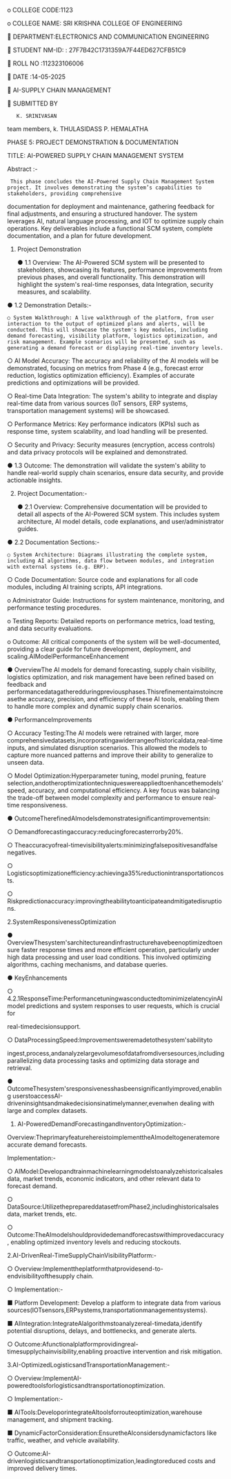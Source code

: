 o	COLLEGE CODE:1123



o	COLLEGE NAME: SRI KRISHNA COLLEGE OF ENGINEERING



	DEPARTMENT:ELECTRONICS AND COMMUNICATION ENGINEERING



	STUDENT NM-ID: : 27F7B42C1731359A7F44ED627CFB51C9





	ROLL NO :112323106006



	DATE :14-05-2025



	AI-SUPPLY CHAIN MANAGEMENT



	SUBMITTED BY

       K. SRINIVASAN
team members, 
       k. THULASIDASS 
       P. HEMALATHA



PHASE 5: PROJECT DEMONSTRATION & DOCUMENTATION

TITLE: AI-POWERED SUPPLY CHAIN MANAGEMENT SYSTEM 

 Abstract :-

     This phase concludes the AI-Powered Supply Chain Management System project. It involves demonstrating the system’s capabilities to stakeholders, providing comprehensive 

documentation for deployment and maintenance, gathering feedback for final adjustments, and ensuring a structured handover. The system leverages AI, natural language processing, and IOT to optimize supply chain operations. Key deliverables include a functional SCM system, complete documentation, and a plan for future development. 

1. Project Demonstration 

	● 1.1 Overview: The AI-Powered SCM system will be presented to stakeholders, showcasing its features, performance improvements from previous phases, and overall functionality. This demonstration will highlight the system's real-time responses, data Integration, security measures, and scalability. 

● 1.2 Demonstration Details:- 

	○ System Walkthrough: A live walkthrough of the platform, from user interaction to the output of optimized plans and alerts, will be conducted. This will showcase the system's key modules, including demand forecasting, visibility platform, logistics optimization, and risk management. Example scenarios will be presented, such as generating a demand forecast or displaying real-time inventory levels. 

○ AI Model Accuracy: The accuracy and reliability of the AI models will be demonstrated, focusing on metrics from Phase 4 (e.g., forecast error reduction, logistics optimization efficiency). Examples of accurate predictions and optimizations will be provided. 

○ Real-time Data Integration: The system's ability to integrate and display real-time data from various sources (IoT sensors, ERP systems, transportation management systems) will be showcased. 

○ Performance Metrics: Key performance indicators (KPIs) such as response time, 	system scalability, and load handling will be presented. 

○ Security and Privacy: Security measures (encryption, access controls) and data 	privacy protocols will be explained and demonstrated. 

● 1.3 Outcome: The demonstration will validate the system's ability to handle real-world supply chain scenarios, ensure data security, and provide actionable insights. 

2. Project Documentation:-

	● 2.1 Overview: Comprehensive documentation will be provided to detail all aspects of the AI-Powered SCM system. This includes system architecture, AI model details, code explanations, and user/administrator guides. 

● 2.2 Documentation Sections:- 

	○ System Architecture: Diagrams illustrating the complete system, including AI algorithms, data flow between modules, and integration with external systems (e.g. ERP). 

○ Code Documentation: Source code and explanations for all code modules, including AI training scripts, API integrations.

 

o	Administrator Guide: Instructions for system maintenance, monitoring, and 	performance testing procedures.

o	Testing Reports: Detailed reports on performance metrics, load testing, and data 	security evaluations.

o	Outcome: All critical components of the system will be well-documented, providing a clear guide for future development, deployment, and scaling.AIModelPerformanceEnhancement

●	 OverviewThe AI models for demand forecasting, supply chain visibility, logistics optimization, and risk management have been refined based on feedback and performancedatagatheredduringpreviousphases.Thisrefinementaimstoincreasethe accuracy, precision, and efficiency of these AI tools, enabling them to handle more complex and dynamic supply chain scenarios.

●	PerformanceImprovements

○	Accuracy Testing:The AI models were retrained with larger, more comprehensivedatasets,incorporatingawiderrangeofhistoricaldata,real-time inputs, and simulated disruption scenarios. This allowed the models to capture more nuanced patterns and improve their ability to generalize to unseen data.

○	 Model Optimization:Hyperparameter tuning, model pruning, feature selection,andotheroptimizationtechniqueswereappliedtoenhancethemodels' speed, accuracy, and computational efficiency. A key focus was balancing the trade-off between model complexity and performance to ensure real-time responsiveness.

●	OutcomeTherefinedAImodelsdemonstratesignificantimprovementsin:

○	Demandforecastingaccuracy:reducingforecasterrorby20%.

○	Theaccuracyofreal-timevisibilityalerts:minimizingfalsepositivesandfalse negatives.

○	Logisticsoptimizationefficiency:achievinga35%reductionintransportationcosts.

○	Riskpredictionaccuracy:improvingtheabilitytoanticipateandmitigatedisruptions.

2.SystemResponsivenessOptimization

●	OverviewThesystem'sarchitectureandinfrastructurehavebeenoptimizedtoensure faster response times and more efficient operation, particularly under high data processing and user load conditions. This involved optimizing algorithms, caching mechanisms, and database queries.

●	KeyEnhancements

○	4.2.1ResponseTime:PerformancetuningwasconductedtominimizelatencyinAI model predictions and system responses to user requests, which is crucial for

real-timedecisionsupport.





○	DataProcessingSpeed:Improvementsweremadetothesystem'sabilityto

 

ingest,process,andanalyzelargevolumesofdatafromdiversesources,including parallelizing data processing tasks and optimizing data storage and retrieval.

●	OutcomeThesystem'sresponsivenesshasbeensignificantlyimproved,enabling userstoaccessAI-driveninsightsandmakedecisionsinatimelymanner,evenwhen dealing with large and complex datasets.

1.	AI-PoweredDemandForecastingandInventoryOptimization:-

Overview:TheprimaryfeaturehereistoimplementtheAImodeltogeneratemore accurate demand forecasts.

Implementation:-

○	AIModel:Developandtrainmachinelearningmodelstoanalyzehistoricalsales data, market trends, economic indicators, and other relevant data to forecast demand.

○	DataSource:UtilizetheprepareddatasetfromPhase2,includinghistoricalsales data, market trends, etc.

○	Outcome:TheAImodelshouldprovidedemandforecastswithimprovedaccuracy, enabling optimized inventory levels and reducing stockouts.

2.AI-DrivenReal-TimeSupplyChainVisibilityPlatform:-

○	Overview:Implementtheplatformthatprovidesend-to-endvisibilityofthesupply chain.

○	Implementation:-

■	Platform Development: Develop a platform to integrate data from various sources(IOTsensors,ERPsystems,transportationmanagementsystems).

■	AIIntegration:IntegrateAIalgorithmstoanalyzereal-timedata,identify potential disruptions, delays, and bottlenecks, and generate alerts.

○	Outcome:Afunctionalplatformprovidingreal-timesupplychainvisibility,enabling proactive intervention and risk mitigation.

3.AI-OptimizedLogisticsandTransportationManagement:-

○	Overview:ImplementAI-poweredtoolsforlogisticsandtransportationoptimization.

○	Implementation:-

■	AITools:DeveloporintegrateAItoolsforrouteoptimization,warehouse management, and shipment tracking.

■	DynamicFactorConsideration:EnsuretheAIconsidersdynamicfactors like traffic, weather, and vehicle availability.

○	Outcome:AI-drivenlogisticsandtransportationoptimization,leadingtoreduced costs and improved delivery times.
